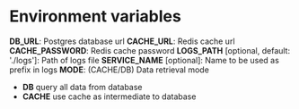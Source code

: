 # Environment variables
__DB_URL__: Postgres database url
__CACHE_URL__: Redis cache url
__CACHE_PASSWORD__: Redis cache password
__LOGS_PATH__ [optional, default: './logs']: Path of logs file
__SERVICE_NAME__ [optional]: Name to be used as prefix in logs
__MODE__: (CACHE/DB) Data retrieval mode
- __DB__ query all data from database
- __CACHE__ use cache as intermediate to database

